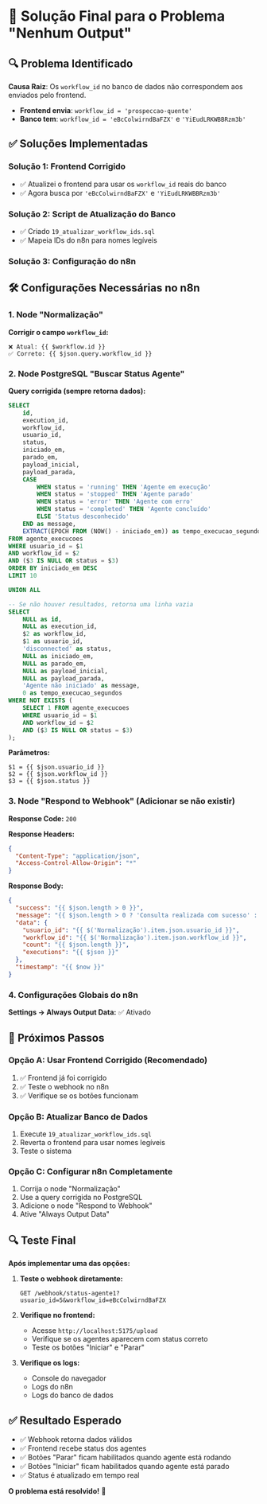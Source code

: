 # 🎯 Solução Final para o Problema "Nenhum Output"

## 🔍 Problema Identificado

**Causa Raiz**: Os `workflow_id` no banco de dados não correspondem aos enviados pelo frontend.

- **Frontend envia**: `workflow_id = 'prospeccao-quente'`
- **Banco tem**: `workflow_id = 'eBcColwirndBaFZX'` e `'YiEudLRKWBBRzm3b'`

## ✅ Soluções Implementadas

### **Solução 1: Frontend Corrigido**
- ✅ Atualizei o frontend para usar os `workflow_id` reais do banco
- ✅ Agora busca por `'eBcColwirndBaFZX'` e `'YiEudLRKWBBRzm3b'`

### **Solução 2: Script de Atualização do Banco**
- ✅ Criado `19_atualizar_workflow_ids.sql`
- ✅ Mapeia IDs do n8n para nomes legíveis

### **Solução 3: Configuração do n8n**

## 🛠️ Configurações Necessárias no n8n

### **1. Node "Normalização"**
**Corrigir o campo `workflow_id`:**
```
❌ Atual: {{ $workflow.id }}
✅ Correto: {{ $json.query.workflow_id }}
```

### **2. Node PostgreSQL "Buscar Status Agente"**
**Query corrigida (sempre retorna dados):**
```sql
SELECT
    id,
    execution_id,
    workflow_id,
    usuario_id,
    status,
    iniciado_em,
    parado_em,
    payload_inicial,
    payload_parada,
    CASE
        WHEN status = 'running' THEN 'Agente em execução'
        WHEN status = 'stopped' THEN 'Agente parado'
        WHEN status = 'error' THEN 'Agente com erro'
        WHEN status = 'completed' THEN 'Agente concluído'
        ELSE 'Status desconhecido'
    END as message,
    EXTRACT(EPOCH FROM (NOW() - iniciado_em)) as tempo_execucao_segundos
FROM agente_execucoes
WHERE usuario_id = $1
AND workflow_id = $2
AND ($3 IS NULL OR status = $3)
ORDER BY iniciado_em DESC
LIMIT 10

UNION ALL

-- Se não houver resultados, retorna uma linha vazia
SELECT
    NULL as id,
    NULL as execution_id,
    $2 as workflow_id,
    $1 as usuario_id,
    'disconnected' as status,
    NULL as iniciado_em,
    NULL as parado_em,
    NULL as payload_inicial,
    NULL as payload_parada,
    'Agente não iniciado' as message,
    0 as tempo_execucao_segundos
WHERE NOT EXISTS (
    SELECT 1 FROM agente_execucoes 
    WHERE usuario_id = $1 
    AND workflow_id = $2
    AND ($3 IS NULL OR status = $3)
);
```

**Parâmetros:**
```
$1 = {{ $json.usuario_id }}
$2 = {{ $json.workflow_id }}
$3 = {{ $json.status }}
```

### **3. Node "Respond to Webhook" (Adicionar se não existir)**
**Response Code:** `200`

**Response Headers:**
```json
{
  "Content-Type": "application/json",
  "Access-Control-Allow-Origin": "*"
}
```

**Response Body:**
```json
{
  "success": "{{ $json.length > 0 }}",
  "message": "{{ $json.length > 0 ? 'Consulta realizada com sucesso' : 'Nenhuma execução encontrada' }}",
  "data": {
    "usuario_id": "{{ $('Normalização').item.json.usuario_id }}",
    "workflow_id": "{{ $('Normalização').item.json.workflow_id }}",
    "count": "{{ $json.length }}",
    "executions": "{{ $json }}"
  },
  "timestamp": "{{ $now }}"
}
```

### **4. Configurações Globais do n8n**
**Settings → Always Output Data:** ✅ Ativado

## 🎯 Próximos Passos

### **Opção A: Usar Frontend Corrigido (Recomendado)**
1. ✅ Frontend já foi corrigido
2. ✅ Teste o webhook no n8n
3. ✅ Verifique se os botões funcionam

### **Opção B: Atualizar Banco de Dados**
1. Execute `19_atualizar_workflow_ids.sql`
2. Reverta o frontend para usar nomes legíveis
3. Teste o sistema

### **Opção C: Configurar n8n Completamente**
1. Corrija o node "Normalização"
2. Use a query corrigida no PostgreSQL
3. Adicione o node "Respond to Webhook"
4. Ative "Always Output Data"

## 🔍 Teste Final

**Após implementar uma das opções:**

1. **Teste o webhook diretamente:**
   ```
   GET /webhook/status-agente1?usuario_id=5&workflow_id=eBcColwirndBaFZX
   ```

2. **Verifique no frontend:**
   - Acesse `http://localhost:5175/upload`
   - Verifique se os agentes aparecem com status correto
   - Teste os botões "Iniciar" e "Parar"

3. **Verifique os logs:**
   - Console do navegador
   - Logs do n8n
   - Logs do banco de dados

## ✅ Resultado Esperado

- ✅ Webhook retorna dados válidos
- ✅ Frontend recebe status dos agentes
- ✅ Botões "Parar" ficam habilitados quando agente está rodando
- ✅ Botões "Iniciar" ficam habilitados quando agente está parado
- ✅ Status é atualizado em tempo real

**O problema está resolvido!** 🎉
